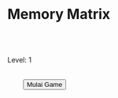 <!DOCTYPE html> 
 <html lang="en"> 
 <head> 
     <meta charset="UTF-8"> 
     <meta name="viewport" content="width=device-width, initial-scale=1.0"> 
     <title>Memory Matrix Game</title> 
     <style> 
         /* CSS untuk styling game */ 
         body { 
             font-family: 'Segoe UI', Tahoma, Geneva, Verdana, sans-serif; 
             display: flex; 
             justify-content: center; 
             align-items: center; 
             min-height: 100vh; 
             background-color: #2c3e50; 
             color: #ecf0f1; 
             margin: 0; 
         } 

         .game-container { 
             background-color: #34495e; 
             padding: 30px; 
             border-radius: 10px; 
             box-shadow: 0 0 20px rgba(0, 0, 0, 0.5); 
             text-align: center; 
             width: 90%; 
             max-width: 500px; 
         } 

         h1 { 
             color: #e74c3c; 
             margin-bottom: 20px; 
         } 

         /* Kelas .info diubah agar hanya menampilkan level */ 
         .info { 
             display: flex; 
             justify-content: center; /* Pusat di tengah */ 
             margin-bottom: 20px; 
             font-size: 1.2em; 
         } 

         button { 
             background-color: #27ae60; 
             color: white; 
             border: none; 
             padding: 12px 25px; 
             font-size: 1.1em; 
             border-radius: 5px; 
             cursor: pointer; 
             transition: background-color 0.3s ease; 
             margin-bottom: 20px; 
         } 

         button:hover { 
             background-color: #2ecc71; 
         } 

         .game-board { 
             display: grid; 
             gap: 5px; 
             border: 3px solid #3498db; 
             padding: 5px; 
             border-radius: 8px; 
             background-color: #2980b9; 
             margin-bottom: 20px; 
             opacity: 0; /* Sembunyikan board awalnya */ 
             transition: opacity 0.5s ease; 
         } 

         .game-board.active { 
             opacity: 1; /* Tampilkan saat aktif */ 
         } 

         .cell { 
             width: 60px; /* Ukuran default */ 
             height: 60px; /* Ukuran default */ 
             background-color: #5d6d7e; 
             border-radius: 5px; 
             cursor: pointer; 
             transition: background-color 0.2s ease; 
             display: flex; 
             justify-content: center; 
             align-items: center; 
             font-size: 0; /* Sembunyikan angka */ 
         } 

         .cell.active { 
             background-color: #f1c40f; /* Warna saat menyala */ 
         } 

         .cell.selected { 
             background-color: #3498db; /* Warna saat diklik pemain */ 
         } 

         .cell.correct { 
             background-color: #27ae60; /* Warna saat benar */ 
         } 

         .cell.incorrect { 
             background-color: #e74c3c; /* Warna saat salah */ 
         } 

         .message { 
             font-size: 1.3em; 
             font-weight: bold; 
             color: #ecf0f1; 
         } 

         /* Penyesuaian ukuran cell berdasarkan jumlah kolom untuk responsiveness */ 
         .game-board[style*="grid-template-columns"] .cell { 
             width: auto; /* Biarkan CSS Grid menentukan lebar */ 
             height: auto; /* Biarkan CSS Grid menentukan tinggi */ 
             aspect-ratio: 1 / 1; /* Menjaga aspek rasio kotak */ 
         } 
     </style> 
 </head> 
 <body> 
     <div class="game-container"> 
         <h1>Memory Matrix</h1> 
         <div class="info"> 
             <p>Level: <span id="level">1</span></p> 
             </div> 
         <button id="startButton">Mulai Game</button> 
         <div id="gameBoard" class="game-board"> 
             </div> 
         <div id="message" class="message"></div> 
     </div> 

     <script> 
         // JavaScript untuk logika game 
         const gameBoard = document.getElementById('gameBoard'); 
         const startButton = document.getElementById('startButton'); 
         const levelSpan = document.getElementById('level'); 
         // const scoreSpan = document.getElementById('score'); // Dihapus karena skor tidak dipakai 
         const messageDiv = document.getElementById('message'); 

         let currentLevel = 1; 
         // let currentScore = 0; // Dihapus karena skor tidak dipakai 
         let gridSize = 3; // Dimulai dengan 3x3 
         let cellsToLight = 2; // Dimulai dengan 2 kotak menyala 
         let litCells = []; // Menyimpan indeks kotak yang menyala 
         let playerClicks = []; // Menyimpan indeks kotak yang diklik pemain 
         let isPlaying = false; 
         let highlightDuration = 1000; // Durasi kotak menyala (ms) 
         let gameTimeout; // Untuk menyimpan ID timeout agar bisa dibatalkan 

         /**          * Menginisialisasi ulang semua parameter game ke kondisi awal. 
          * Dipanggil saat game pertama kali dimuat atau saat restart setelah salah. 
          */ 
         function initializeGame() { 
             currentLevel = 1; 
             // currentScore = 0; // Dihapus karena skor tidak dipakai 
             gridSize = 3; 
             cellsToLight = 2; 
             highlightDuration = 1000; // Reset durasi highlight 
             updateInfo(); 
             clearBoard(); // Pastikan board bersih dari kelas highlight 
             messageDiv.textContent = 'Klik "Mulai Game" untuk memulai!'; 
             startButton.textContent = 'Mulai Game'; // Pastikan teks tombol kembali ke 'Mulai Game' 
             startButton.style.display = 'block'; // Tampilkan tombol mulai 
             gameBoard.classList.remove('active'); // Sembunyikan board saat inisialisasi 
             isPlaying = false; // Pastikan status game tidak sedang bermain 
         } 

         /**          * Memulai siklus game. 
          * Dipanggil saat tombol "Mulai Game" diklik atau saat game restart otomatis. 
          */ 
         function startGame() { 
             if (isPlaying) return; // Jika game sudah berjalan, jangan mulai lagi 
             isPlaying = true; // Set status sedang bermain 
             startButton.style.display = 'none'; // Sembunyikan tombol mulai 
             messageDiv.textContent = ''; // Bersihkan pesan 
             gameBoard.classList.add('active'); // Tampilkan board dengan efek fade-in 

             buildBoard(); // Bangun ulang grid 
             // Beri jeda sebentar sebelum menampilkan pola 
             gameTimeout = setTimeout(showPattern, 1000); 
         } 

         /**          * Membangun atau membangun ulang elemen grid di DOM. 
          * Mengatur jumlah kolom CSS Grid berdasarkan gridSize. 
          */ 
         function buildBoard() { 
             gameBoard.innerHTML = ''; // Hapus semua sel sebelumnya 
             gameBoard.style.gridTemplateColumns = `repeat(${gridSize}, 1fr)`; // Atur kolom CSS Grid 
             const totalCells = gridSize * gridSize; // Hitung total sel 

             for (let i = 0; i < totalCells; i++) { 
                 const cell = document.createElement('div'); 
                 cell.classList.add('cell'); 
                 cell.dataset.index = i; // Simpan indeks sel untuk identifikasi 
                 cell.addEventListener('click', handleCellClick); // Tambahkan event listener klik 
                 gameBoard.appendChild(cell); 
             } 
         } 

         /**          * Menampilkan pola kotak yang menyala kepada pemain. 
          * Sel dipilih secara acak dan menyala satu per satu. 
          */ 
         function showPattern() { 
             litCells = []; // Reset array kotak yang menyala 
             playerClicks = []; // Reset array klik pemain 
             const allCells = Array.from(document.querySelectorAll('.cell')); 
             const totalCells = gridSize * gridSize; 

             // Pilih kotak secara acak untuk menyala 
             while (litCells.length < cellsToLight) { 
                 const randomIndex = Math.floor(Math.random() * totalCells); 
                 if (!litCells.includes(randomIndex)) { // Pastikan tidak ada duplikasi 
                     litCells.push(randomIndex); 
                 } 
             } 

             // Nyalakan kotak satu per satu dengan jeda 
             let delay = 0; 
             litCells.forEach((index) => { 
                 gameTimeout = setTimeout(() => { 
                     allCells[index].classList.add('active'); // Tambah kelas 'active' untuk menyala 
                     // Matikan setelah durasi highlight 
                     gameTimeout = setTimeout(() => { 
                         allCells[index].classList.remove('active'); // Hapus kelas 'active' 
                     }, highlightDuration); 
                 }, delay); 
                 delay += 150; // Jeda antar kotak menyala 
             }); 

             // Setelah semua kotak menyala dan mati, biarkan pemain mengklik 
             gameTimeout = setTimeout(() => { 
                 messageDiv.textContent = 'Klik kotak yang tadi menyala!'; 
                 gameBoard.style.pointerEvents = 'auto'; // Aktifkan klik pada board 
             }, delay + highlightDuration + 200); // Tambahan jeda untuk transisi yang mulus 
         } 

         /**          * Menangani klik pemain pada sel grid. 
          * Menyimpan indeks sel yang diklik dan memicu checkAnswer jika sudah cukup klik. 
          */ 
         function handleCellClick(event) { 
             // Pastikan game sedang dimainkan dan belum semua klik terdaftar 
             if (!isPlaying || playerClicks.length >= cellsToLight) return; 

             const clickedIndex = parseInt(event.target.dataset.index); 

             // Mencegah klik ganda pada kotak yang sama 
             if (playerClicks.includes(clickedIndex)) return; 

             playerClicks.push(clickedIndex); // Tambahkan indeks klik pemain 
             event.target.classList.add('selected'); // Tandai kotak yang diklik dengan warna biru 

             if (playerClicks.length === cellsToLight) { 
                 // Setelah semua klik, beri jeda sebentar lalu cek jawaban 
                 gameTimeout = setTimeout(checkAnswer, 500); 
             } 
         } 

         /**          * Memeriksa apakah jawaban pemain benar atau salah. 
          * Memberikan feedback visual dan menentukan apakah game berlanjut atau restart. 
          */ 
         function checkAnswer() { 
             gameBoard.style.pointerEvents = 'none'; // Nonaktifkan klik saat mengecek 

             // Sortir kedua array untuk perbandingan yang mudah 
             const sortedLitCells = [...litCells].sort((a, b) => a - b); 
             const sortedPlayerClicks = [...playerClicks].sort((a, b) => a - b); 

             let isCorrect = true; 
             // Cek apakah jumlah klik sama dan setiap elemen cocok 
             if (sortedLitCells.length !== sortedPlayerClicks.length) { 
                 isCorrect = false; 
             } else { 
                 for (let i = 0; i < sortedLitCells.length; i++) { 
                     if (sortedLitCells[i] !== sortedPlayerClicks[i]) { 
                         isCorrect = false; 
                         break; 
                     } 
                 } 
             } 

             if (isCorrect) { 
                 messageDiv.textContent = 'BENAR!'; 
                 // currentScore += currentLevel * 10; // Penambahan skor dihapus 
                 highlightCorrectCells(); // Tampilkan kotak yang benar dengan hijau 
                 gameTimeout = setTimeout(nextLevel, 1500); // Lanjut ke level berikutnya setelah jeda 
             } else { 
                 messageDiv.textContent = `SALAH! Game Over.`; // Pesan skor dihapus 
                 highlightIncorrectCells(); // Tampilkan yang benar (hijau) dan yang salah (merah) 
                 isPlaying = false; // Set status game berakhir 
                 gameBoard.classList.remove('active'); // Sembunyikan board untuk efek transisi ke restart 

                 // Setelah menampilkan pesan error sebentar, langsung mulai ulang game 
                 gameTimeout = setTimeout(() => { 
                     initializeGame(); // Reset semua parameter ke level 1 
                     startGame();      // Langsung mulai level 1 
                 }, 2000); // Jeda 2 detik sebelum restart otomatis 
             } 
             updateInfo(); // Perbarui info level di UI 
         } 

         /**          * Memberi highlight hijau pada semua sel yang benar (yang seharusnya diklik). 
          */ 
         function highlightCorrectCells() { 
             const allCells = document.querySelectorAll('.cell'); 
             litCells.forEach(index => { 
                 allCells[index].classList.add('correct'); 
                 allCells[index].classList.remove('selected'); // Hapus seleksi biru 
             }); 
         } 

         /**          * Memberi highlight hijau pada sel yang benar dan merah pada sel yang salah diklik. 
          */ 
         function highlightIncorrectCells() { 
             const allCells = document.querySelectorAll('.cell'); 
             // Tandai yang benar dengan hijau 
             litCells.forEach(index => { 
                 allCells[index].classList.add('correct'); 
                 allCells[index].classList.remove('selected'); // Hapus seleksi biru 
             }); 
             // Tandai yang salah dengan merah 
             playerClicks.forEach(index => { 
                 if (!litCells.includes(index)) { // Hanya yang diklik tapi salah 
                     allCells[index].classList.add('incorrect'); 
                     allCells[index].classList.remove('selected'); // Hapus seleksi biru 
                 } 
             }); 
         } 

         /**          * Mempersiapkan game untuk level berikutnya. 
          * Meningkatkan level dan menyesuaikan kesulitan. 
          */ 
         function nextLevel() { 
             clearBoard(); // Bersihkan semua highlight dari board 
             currentLevel++; 
             updateDifficulty(); // Sesuaikan kesulitan untuk level baru 
             updateInfo(); 
             buildBoard(); // Bangun ulang board (akan berubah ukuran jika gridSize bertambah) 
             gameTimeout = setTimeout(showPattern, 1000); // Mulai pola untuk level baru 
         } 

         /**          * Menyesuaikan parameter kesulitan game (jumlah kotak menyala, ukuran grid, durasi highlight) 
          * berdasarkan level saat ini. 
          */ 
         function updateDifficulty() { 
             // Setiap level, tingkatkan jumlah kotak yang menyala. 
             cellsToLight++; 

             // Setiap 3 level, tingkatkan ukuran grid (misal: dari 3x3 ke 4x4, lalu ke 5x5). 
             if (currentLevel % 3 === 0) { 
                 gridSize++; 
             } 

             // Pastikan jumlah kotak yang menyala tidak melebihi total kotak di grid 
             // Jika jumlah yang menyala terlalu banyak, reset ke sebagian dari grid baru agar tidak terlalu mudah. 
             const maxPossibleLitCells = gridSize * gridSize; 
             if (cellsToLight >= maxPossibleLitCells) { 
                 cellsToLight = Math.floor(maxPossibleLitCells / 2); // Misalnya, setengah dari total sel 
                 if (cellsToLight < 2) cellsToLight = 2; // Pastikan minimal 2 sel menyala 
             } 

             // Persingkat durasi highlight di level yang lebih tinggi untuk meningkatkan kesulitan. 
             if (currentLevel > 5 && highlightDuration > 300) { 
                 highlightDuration -= 50; 
             } else if (currentLevel > 10 && highlightDuration > 100) { // Lebih agresif di level sangat tinggi 
                 highlightDuration -= 25; 
             } 
         } 

         /**          * Memperbarui teks level di antarmuka pengguna. 
          */ 
         function updateInfo() { 
             levelSpan.textContent = currentLevel; 
             // scoreSpan.textContent = currentScore; // Pembaruan skor dihapus 
         } 

         /**          * Menghapus semua kelas highlight dari sel grid. 
          */ 
         function clearBoard() { 
             const cells = document.querySelectorAll('.cell'); 
             cells.forEach(cell => { 
                 // Hapus semua kelas yang berhubungan dengan status kotak (menyala, diklik, benar, salah) 
                 cell.classList.remove('active', 'selected', 'correct', 'incorrect'); 
             }); 
         } 

         // --- Event Listener --- 
         // Menangani klik pada tombol "Mulai Game" 
         startButton.addEventListener('click', () => { 
             // Hanya mulai game jika status isPlaying adalah false (game belum berjalan) 
             if (!isPlaying) { 
                 startGame(); // Panggil fungsi startGame untuk memulai 
             } 
         }); 

         // Inisialisasi game saat halaman pertama kali dimuat 
         initializeGame(); 
     </script> 
 </body>
</html>
